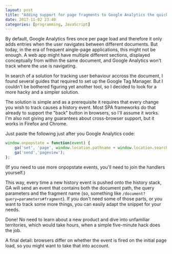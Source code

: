 ```yaml
---
layout: post
title: "Adding support for page fragments to Google Analytics the quick and easy way"
date: 2017-11-02 23:40
categories: [programming, JavaScript]
---
```


By default, Google Analytics fires once per page load and therefore it only adds entries when the user navigates between different documents. But today, in the era of frequent aingle-page applications, this might not be enough. A web app might have multiple different sections, displayed conceptually from within the same document, and Google Analytics won't track where the use is navigating.

In search of a solution for tracking user behaviour accross the document, I found several guides that required to set up the Google Tag Manager. But I couldn't be bothered figuring yet another tool, so I decided to look for a more hacky and a simpler solution.

<!-- more -->

The solution is simple and as a prerequisite it requires that every change you wish to track causes a history event. Most SPA frameworks do that already to support the "back" button in browsers, so I'll assume it works. I'm also not giving any guarantees about cross-browser support, but it works in Firefox and Chrome.

Just paste the following just after you Google Analytics code:

```javascript
window.onpopstate = function(event) {
    ga('set', 'page', window.location.pathname + window.location.search + window.location.hash);
    ga('send','pageview');
};
```

(If you need to use more onpopstate events, you'll need to join the handlers yourself.)

This way, every time a new history event is pushed onto the history stack, GA will send an event that contains both the document path, the query parameters and the fragment name (so, something like `/document?query=parameters#fragment`). If you don't need some of those parts, or you want to track some more things, you can easily adapt the snippet for your needs.

Done! No need to learn about a new product and dive into unfamiliar territories, which would take hours, when a simple five-minute hack does the job.

A final detail: browsers differ on whether the event is fired on the initial page load, so you might want to take that into account.
